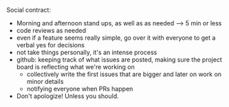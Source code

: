 Social contract:
- Morning and afternoon stand ups, as well as as needed --> 5 min or less
- code reviews as needed
- even if a feature seems really simple, go over it with everyone to get a verbal yes for decisions
- not take things personally, it's an intense process
- github: keeping track of what issues are posted, making sure the project board is reflecting what we're working on
	+ collectively write the first issues that are bigger and later on work on minor details
	+ notifying everyone when PRs happen
- Don't apologize! Unless you should.
